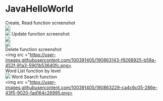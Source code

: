 # JavaHelloWorld
Create, Read function screenshot    
<img src="https://user-images.githubusercontent.com/100391405/188837098-aab59a95-e244-4191-8ca2-c63f408f8c76.png">   
<img src="https://user-images.githubusercontent.com/100391405/188837104-72413be9-5b09-447d-991d-54872d2661e3.png">
Update function screenshot   
<img src="https://user-images.githubusercontent.com/100391405/190863113-b14aee34-cbf9-46d1-90ac-1165c6858617.png">   
<img src="https://user-images.githubusercontent.com/100391405/190863140-18129dc2-82fb-4656-94a5-d52bd319fd9f.png">      
Delete function screenshot     
<img src ="https://user-images.githubusercontent.com/100391405/190863143-f9268925-b58a-452f-91a3-5901b53640fc.png>   
Word List function by level   
<img src ="https://user-images.githubusercontent.com/100391405/190863223-a046d2bd-0dd1-42eb-a42e-0ffc67813b15.png">
Word Search function    
<img src ="https://user-images.githubusercontent.com/100391405/190863229-ca4c6c05-286e-43f5-9020-fad164c26995.png>
